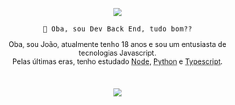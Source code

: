 <p align="center">
  <img src="https://media1.tenor.com/images/e90e6ced05e7e96a17cf66866b4031cd/tenor.gif?itemid=16368928">
   <br><br>
  <samp>
    👋 Oba, sou Dev Back End, tudo bom??
  </samp>
  
</p>


<p align="center" style="text-align: center;">
Oba, sou João, atualmente tenho 18 anos e sou um entusiasta de tecnologias Javascript.<br>
Pelas últimas eras, tenho estudado <a href="https://nodejs.org/en/">Node</a>, <a href="https://www.python.org/">Python</a> e <a href="https://www.typescriptlang.org/">Typescript</a>.
</p>

<br>
<p align="center">
<img src="https://github-readme-stats.vercel.app/api?username=JoaoN-Oliveira41&show_icons=true&theme=dark"/>
</p>
<br>

